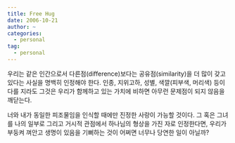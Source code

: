 ```yaml
---
title: Free Hug
date: 2006-10-21
author: ~
categories:
  - personal
tag:
  - personal
---
```




 

우리는 같은 인간으로서 다른점(difference)보다는 공유점(similarity)을 더 많이 갖고 있다는 사실을 명백히 인정해야 한다. 인종, 지위고하, 성별, 색깔(피부색, 머리색) 등이 다를 지라도 그것은 우리가 함께하고 있는 가치에 비하면 아무런 문제점이 되지 않음을 깨닫는다.

너와 내가 동일한 피조물임을 인식할 때에만 진정한 사랑이 가능할 것이다. 그 혹은 그녀를 나의 일부로 그리고 거시적 관점에서 하나님의 형상을 가진 자로 인정한다면, 우리가 부둥켜 껴안고 생명이 있음을 기뻐하는 것이 어쩌면 너무나 당연한 일이 아닐까?


 






